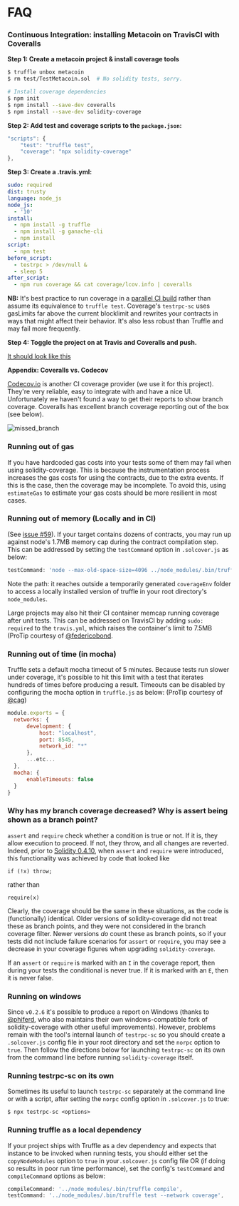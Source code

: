 # FAQ

### Continuous Integration: installing Metacoin on TravisCI with Coveralls


**Step 1: Create a metacoin project & install coverage tools**

```bash
$ truffle unbox metacoin
$ rm test/TestMetacoin.sol  # No solidity tests, sorry.

# Install coverage dependencies
$ npm init
$ npm install --save-dev coveralls
$ npm install --save-dev solidity-coverage
```

**Step 2: Add test and coverage scripts to the `package.json`:**

```javascript
"scripts": {
    "test": "truffle test",
    "coverage": "npx solidity-coverage"
},
```

**Step 3: Create a .travis.yml:**

```yml
sudo: required
dist: trusty
language: node_js
node_js:
  - '10'
install:
  - npm install -g truffle
  - npm install -g ganache-cli
  - npm install
script:
  - npm test
before_script:
  - testrpc > /dev/null &
  - sleep 5
after_script:
  - npm run coverage && cat coverage/lcov.info | coveralls
```
**NB:** It's best practice to run coverage in a [parallel CI build](https://github.com/OpenZeppelin/zeppelin-solidity/blob/master/.travis.yml) rather than assume its equivalence to `truffle test`. Coverage's `testrpc-sc` uses gasLimits far above the current blocklimit and rewrites your contracts in ways that might affect their behavior. It's also less robust than Truffle and may fail more frequently.

**Step 4: Toggle the project on at Travis and Coveralls and push.**

[It should look like this](https://coveralls.io/github/sc-forks/metacoin)

**Appendix: Coveralls vs. Codecov**

[Codecov.io](https://codecov.io/) is another CI coverage provider (we use it for this project). They're very reliable, easy to integrate with and have a nice UI. Unfortunately we haven't found a way to get their reports to show branch coverage. Coveralls has excellent branch coverage reporting out of the box (see below).

![missed_branch](https://user-images.githubusercontent.com/7332026/28502310-6851f79c-6fa4-11e7-8c80-c8fd80808092.png)



### Running out of gas
If you have hardcoded gas costs into your tests some of them may fail when using solidity-coverage.
This is because the instrumentation process increases the gas costs for using the contracts, due to
the extra events. If this is the case, then the coverage may be incomplete. To avoid this, using
`estimateGas` to estimate your gas costs should be more resilient in most cases.


### Running out of memory (Locally and in CI)
(See [issue #59](https://github.com/sc-forks/solidity-coverage/issues/59)).
If your target contains dozens of contracts, you may run up against node's 1.7MB memory cap during the
contract compilation step. This can be addressed by setting the `testCommand` option in `.solcover.js` as
below:
```javascript
testCommand: 'node --max-old-space-size=4096 ../node_modules/.bin/truffle test --network coverage'
```
Note the path: it reaches outside a temporarily generated `coverageEnv` folder to access a locally
installed version of truffle in your root directory's `node_modules`.

Large projects may also hit their CI container memcap running coverage after unit tests. This can be
addressed on TravisCI by adding `sudo: required` to the `travis.yml`, which raises the container's
limit to 7.5MB (ProTip courtesy of [@federicobond](https://github.com/federicobond).

### Running out of time (in mocha)
Truffle sets a default mocha timeout of 5 minutes. Because tests run slower under coverage, it's possible to hit this limit with a test that iterates hundreds of times before producing a result. Timeouts can be disabled by configuring the mocha option in `truffle.js` as below: (ProTip courtesy of [@cag](https://github.com/cag))
```javascript
module.exports = {
  networks: {
      development: {
          host: "localhost",
          port: 8545,
          network_id: "*"
      },
      ...etc...
  },
  mocha: {
      enableTimeouts: false
  }
}
```

### Why has my branch coverage decreased? Why is assert being shown as a branch point?

`assert` and `require` check whether a condition is true or not. If it is, they allow execution to proceed. If not, they throw, and all changes are reverted. Indeed, prior to [Solidity 0.4.10](https://github.com/ethereum/solidity/releases/tag/v0.4.10), when `assert` and `require` were introduced, this functionality was achieved by code that looked like

```
if (!x) throw;
```
rather than

```
require(x)
```

Clearly, the coverage should be the same in these situations, as the code is (functionally) identical. Older versions of solidity-coverage did not treat these as branch points, and they were not considered in the branch coverage filter. Newer versions *do* count these as branch points, so if your tests did not include failure scenarios for `assert` or `require`, you may see a decrease in your coverage figures when upgrading `solidity-coverage`.

If an `assert` or `require` is marked with an `I` in the coverage report, then during your tests the conditional is never true. If it is marked with an `E`, then it is never false.

### Running on windows

Since `v0.2.6` it's possible to produce a report on Windows (thanks to [@phiferd](https://github.com/phiferd),
who also maintains their own windows-compatible fork of solidity-coverage with other useful improvements). However,
problems remain with the tool's internal launch of `testrpc-sc` so you should create a `.solcover.js` config
file in your root directory and set the `norpc` option to `true`. Then follow the directions below for
launching `testrpc-sc` on its own from the command line before running `solidity-coverage` itself.

### Running testrpc-sc on its own

Sometimes its useful to launch `testrpc-sc` separately at the command line or with a script, after
setting the `norpc` config option in `.solcover.js` to true:

```
$ npx testrpc-sc <options>
```

### Running truffle as a local dependency

If your project ships with Truffle as a dev dependency and expects that instance to be
invoked when running tests, you should either set the `copyNodeModules` option to `true`
in your`.solcover.js` config file OR (if doing so results in poor run time performance), set
the config's `testCommand` and `compileCommand` options as below:

```javascript
compileCommand: '../node_modules/.bin/truffle compile',
testCommand: '../node_modules/.bin/truffle test --network coverage',
```






